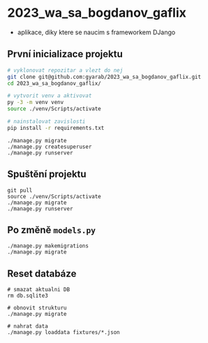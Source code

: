# 2023_wa_sa_bogdanov_gaflix
- aplikace, diky ktere se naucim s frameworkem DJango

## První inicializace projektu

```bash
# vyklonovat repozitar a vlezt do nej
git clone git@github.com:gyarab/2023_wa_sa_bogdanov_gaflix.git
cd 2023_wa_sa_bogdanov_gaflix/

# vytvorit venv a aktivovat
py -3 -m venv venv
source ./venv/Scripts/activate

# nainstalovat zavislosti
pip install -r requirements.txt
```

```
./manage.py migrate
./manage.py createsuperuser
./manage.py runserver
```

## Spuštění projektu

```
git pull
source ./venv/Scripts/activate
./manage.py migrate
./manage.py runserver
```

## Po změně `models.py`

```
./manage.py makemigrations
./manage.py migrate
```

## Reset databáze

```
# smazat aktualni DB
rm db.sqlite3

# obnovit strukturu
./manage.py migrate

# nahrat data
./manage.py loaddata fixtures/*.json
```
